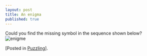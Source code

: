 ```yaml
---
layout: post
title: An enigma
published: true
---
```

Could you find the missing symbol in the sequence shown below?
![enigme]({{site.baseurl}}/images/2013-12-11/enigme.png) 

[Posted in [Puzzling](https://puzzling.stackexchange.com/questions/51290/missing-element-of-the-sequence)]. 